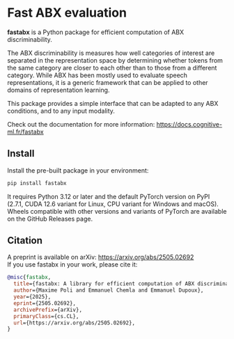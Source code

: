 # Fast ABX evaluation

**fastabx** is a Python package for efficient computation of ABX discriminability.

The ABX discriminability is measures how well categories of interest are separated in the representation space by
determining whether tokens from the same category are closer to each other than to those from a different category.
While ABX has been mostly used to evaluate speech representations, it is a generic framework that can be applied
to other domains of representation learning.

This package provides a simple interface that can be adapted to any ABX conditions, and to any input modality.

Check out the documentation for more information: https://docs.cognitive-ml.fr/fastabx

## Install

Install the pre-built package in your environment:

```bash
pip install fastabx
```

It requires Python 3.12 or later and the default PyTorch version on PyPI (2.7.1, CUDA 12.6 variant for Linux, CPU variant for Windows and macOS).
Wheels compatible with other versions and variants of PyTorch are available on the GitHub Releases page.

## Citation

A preprint is available on arXiv: https://arxiv.org/abs/2505.02692 \
If you use fastabx in your work, please cite it:

```bibtex
@misc{fastabx,
  title={fastabx: A library for efficient computation of ABX discriminability},
  author={Maxime Poli and Emmanuel Chemla and Emmanuel Dupoux},
  year={2025},
  eprint={2505.02692},
  archivePrefix={arXiv},
  primaryClass={cs.CL},
  url={https://arxiv.org/abs/2505.02692},
}
```
